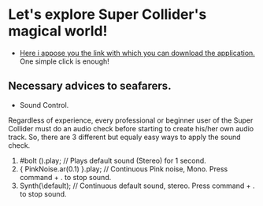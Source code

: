 # Let's explore Super Collider's magical world!


- [Here i appose you the link with which you can download the application.](https://supercollider.github.io/download) One simple click is enough!


## Νecessary advices to seafarers.
- Sound Control.

Regardless of experience, every professional or beginner user of the Super Collider must do an audio check before starting to create his/her own audio track. So, there are 3 different but equaly easy ways to apply the sound check.

1. #bolt ().play; // Plays default sound (Stereo) for 1 second.
2. { PinkNoise.ar(0.1) }.play; // Continuous Pink noise, Mono. Press command + . to stop sound.
3. Synth(\default); // Continuous default sound, stereo. Press command + . to stop sound.


